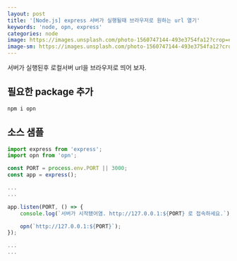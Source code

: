 ```yaml
---
layout: post
title: '[Node.js] express 서버가 실행될때 브라우저로 원하는 url 열기'
keywords: 'node, opn, express'
categories: node
image: https://images.unsplash.com/photo-1560747144-493e3754fa12?crop=entropy&cs=tinysrgb&fit=crop&fm=jpg&h=1200&ixid=eyJhcHBfaWQiOjF9&ixlib=rb-1.2.1&q=80&w=2000
image-sm: https://images.unsplash.com/photo-1560747144-493e3754fa12?crop=entropy&cs=tinysrgb&fit=crop&fm=jpg&h=1200&ixid=eyJhcHBfaWQiOjF9&ixlib=rb-1.2.1&q=80&w=2000
---
```


서버가 실행된후 로컬서버 url을 브라우저로 띄어 보자.

## 필요한 package 추가

```bash
npm i opn
```

<ins class="adsbygoogle"
     style="display:block; text-align:center;"
     data-ad-layout="in-article"
     data-ad-format="fluid"
     data-ad-client="ca-pub-7073298118440059"
     data-ad-slot="8400970402"></ins>

<script>
     (adsbygoogle = window.adsbygoogle || []).push({});
</script>

## 소스 샘플

```js
import express from 'express';
import opn from 'opn';

const PORT = process.env.PORT || 3000;
const app = express();

...
...

app.listen(PORT, () => {
    console.log(`서버가 시작됐어염. http://127.0.0.1:${PORT} 로 접속하세요.`);

    opn(`http://127.0.0.1:${PORT}`);
});

...
...
```
